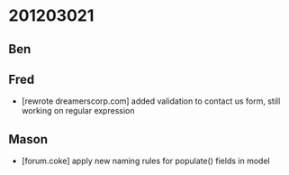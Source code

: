 # 201203021

## Ben



## Fred
- [rewrote dreamerscorp.com] added validation to contact us form, still working on regular expression


## Mason
- [forum.coke] apply new naming rules for populate() fields in model

